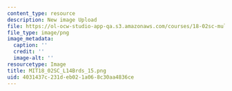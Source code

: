 ```yaml
---
content_type: resource
description: New image Upload
file: https://ol-ocw-studio-app-qa.s3.amazonaws.com/courses/18-02sc-multivariable-calculus-fall-2010/4031437c231deb021a068c30aa4836ce_MIT18_02SC_L14Brds_15.png
file_type: image/png
image_metadata:
  caption: ''
  credit: ''
  image-alt: ''
resourcetype: Image
title: MIT18_02SC_L14Brds_15.png
uid: 4031437c-231d-eb02-1a06-8c30aa4836ce
---
```

